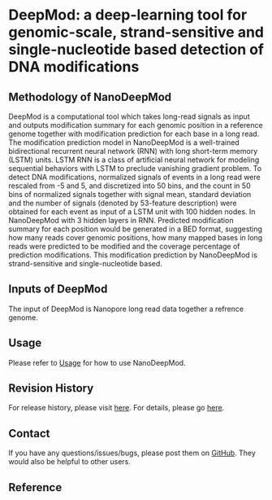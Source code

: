 # DeepMod: a deep-learning tool for genomic-scale, strand-sensitive and single-nucleotide based detection of DNA modifications

## Methodology of NanoDeepMod

DeepMod is a computational tool which takes long-read signals as input and outputs modification summary for each genomic position in a reference genome together with modification prediction for each base in a long read. The modification prediction model in NanoDeepMod is a well-trained bidirectional recurrent neural network (RNN) with long short-term memory (LSTM) units. LSTM RNN is a class of artificial neural network for modeling sequential behaviors with LSTM to preclude vanishing gradient problem.  To detect DNA modifications, normalized signals of events in a long read were rescaled from -5 and 5, and discretized into 50 bins, and the count in 50 bins of normalized signals together with signal mean, standard deviation and the number of signals (denoted by 53-feature description) were obtained for each event as input of a LSTM unit with 100 hidden nodes. In NanoDeepMod with 3 hidden layers in RNN. Predicted modification summary for each position would be generated in a BED format, suggesting how many reads cover genomic positions, how many mapped bases in long reads were predicted to be modified and the coverage percentage of prediction modifications. This modification prediction by NanoDeepMod is strand-sensitive and single-nucleotide based. 

## Inputs of DeepMod

The input of DeepMod is Nanopore long read data together a refrence genome. 

## Usage

Please refer to [Usage](https://github.com/WGLab/NanoDeepMod/blob/master/docs/Usage.md) for how to use NanoDeepMod.

## Revision History

For release history, please visit [here](https://github.com/WGLab/NanoDeepMod/releases). For details, please go [here](https://github.com/WGLab/NanoDeepMod/blob/master/README.md).

## Contact

If you have any questions/issues/bugs, please post them on [GitHub](https://github.com/WGLab/NanoDeepMod/issues). They would also be helpful to other users. 

## Reference

